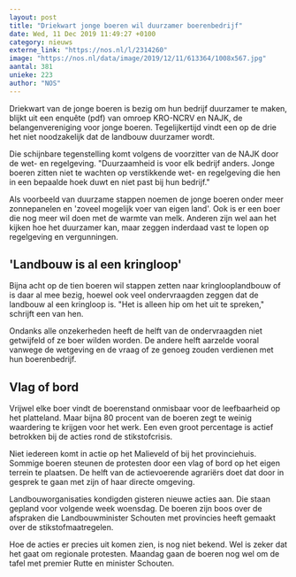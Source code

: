 ```yaml
---
layout: post
title: "Driekwart jonge boeren wil duurzamer boerenbedrijf"
date: Wed, 11 Dec 2019 11:49:27 +0100
category: nieuws
externe_link: "https://nos.nl/l/2314260"
image: "https://nos.nl/data/image/2019/12/11/613364/1008x567.jpg"
aantal: 381
unieke: 223
author: "NOS"
---
```


<p>Driekwart van de jonge boeren is bezig om hun bedrijf duurzamer te maken, blijkt uit een enquête (pdf) van omroep KRO-NCRV en NAJK, de belangenvereniging voor jonge boeren. Tegelijkertijd vindt een op de drie het niet noodzakelijk dat de landbouw duurzamer wordt.</p>
<p>Die schijnbare tegenstelling komt volgens de voorzitter van de NAJK door de wet- en regelgeving. "Duurzaamheid is voor elk bedrijf anders. Jonge boeren zitten niet te wachten op verstikkende wet- en regelgeving die hen in een bepaalde hoek duwt en niet past bij hun bedrijf."</p>
<p>Als voorbeeld van duurzame stappen noemen de jonge boeren onder meer zonnepanelen en 'zoveel mogelijk voer van eigen land'. Ook is er een boer die nog meer wil doen met de warmte van melk. Anderen zijn wel aan het kijken hoe het duurzamer kan, maar zeggen inderdaad vast te lopen op regelgeving en vergunningen.</p>
<h2>'Landbouw is al een kringloop'</h2>
<p>Bijna acht op de tien boeren wil stappen zetten naar kringlooplandbouw of is daar al mee bezig, hoewel ook veel ondervraagden zeggen dat de landbouw al een kringloop is. "Het is alleen hip om het uit te spreken," schrijft een van hen.</p>
<p>Ondanks alle onzekerheden heeft de helft van de ondervraagden niet getwijfeld of ze boer wilden worden. De andere helft aarzelde vooral vanwege de wetgeving en de vraag of ze genoeg zouden verdienen met hun boerenbedrijf.</p>
<h2>Vlag of bord</h2>
<p>Vrijwel elke boer vindt de boerenstand onmisbaar voor de leefbaarheid op het platteland. Maar bijna 80 procent van de boeren zegt te weinig waardering te krijgen voor het werk. Een even groot percentage is actief betrokken bij de acties rond de stikstofcrisis.</p>
<p>Niet iedereen komt in actie op het Malieveld of bij het provinciehuis. Sommige boeren steunen de protesten door een vlag of bord op het eigen terrein te plaatsen. De helft van de actievoerende agrariërs doet dat door in gesprek te gaan met zijn of haar directe omgeving.</p>
<p>Landbouworganisaties kondigden gisteren nieuwe acties aan. Die staan gepland voor volgende week woensdag. De boeren zijn boos over de afspraken die Landbouwminister Schouten met provincies heeft gemaakt over de stikstofmaatregelen.</p>
<p>Hoe de acties er precies uit komen zien, is nog niet bekend. Wel is zeker dat het gaat om regionale protesten. Maandag gaan de boeren nog wel om de tafel met premier Rutte en minister Schouten.</p>

